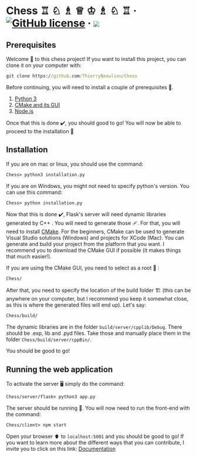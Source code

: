 # Chess ♖ ♘ ♗ ♕ ♔ ♗ ♘ ♖ &middot; [![GitHub license](https://badgen.net/badge/Lisence/MIT/blue)](https://github.com/ThierryBeaulieu/Chess/blob/master/LICENSE) &middot; <img src="https://badgen.net/badge/icon/Cross%20platform/blue?icon=awesome&label"/>

## Prerequisites

Welcome 👋 to this chess project! If you want to install this project, you can clone it on your computer with:

```bat
git clone https://github.com/ThierryBeaulieu/Chess
```

Before continuing, you will need to install a couple of prerequisites 📖. 

1. [Python 3](https://www.python.org/downloads/)
2. [CMake and its GUI](https://cmake.org/install/)
3. [Node.js](https://nodejs.org/en/download/)

Once that this is done ✔️, you should good to go! You will now be able to proceed to the installation 🚀

## Installation

If you are on mac or linux, you should use the command:
```bat
Chess> python3 installation.py
```

If you are on Windows, you might not need to specify python's version. You can use this command:
```bat
Chess> python installation.py
```

Now that this is done ✔️, Flask's server will need dynamic libraries generated by C++ . You will need to generate those 🩹. For that, you will need to install [CMake](https://cmake.org/install/). For the beginners, CMake can be used to generate Visual Studio solutions (Windows) and projects for XCode (Mac). You can generate and build your project from the platform that you want. I recommend you to download the CMake GUI if possible (it makes things that much easier!).

If you are using the CMake GUI, you need to select as a root 🌳 :

```bat
Chess/
```

After that, you need to specify the location of the build folder 🏗️ (this can be anywhere on your computer, but I recommend you keep it somewhat close, as this is where the generated files will end up). Let's say:

```bat
Chess/build/
```
The dynamic libraries are in the folder ```build/server/cpplib/Debug```. There should be .exp, lib and .pyd files. Take those and manually place them in the folder ```Chess/build/server/cppBin/```. 

You should be good to go!

## Running the web application

To activate the server 🖥️ simply do the command:

```bat
Chess/server/flask> python3 app.py
```

The server should be running 🏃. You will now need to run the front-end with the command:

```bat
Chess/client> npm start
```
Open your browser ⬆️ to ```localhost:5001``` and you should be good to go! If you want to learn more about the different ways that you can contribute, I invite you to click on this link: [Documentation](https://github.com/ThierryBeaulieu/Chess/blob/dev/Documentation.md)

